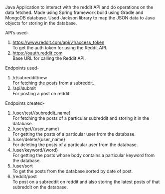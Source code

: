 Java Application to interact with the reddit API and do operations on the data fetched.
Made using Spring framework build using Gradle and MongoDB database.
Used Jackson library to map the JSON data to Java objects for storing in the database.

API’s used-
1. https://www.reddit.com/api/v1/access_token
     <br> To get the auth token for using the Reddit API.
2. https://oauth.reddit.com
      <br>Base URL for calling the Reddit API.


Endpoints used-
1. /r/subreddit/new
       <br>For fetching the posts from a subreddit.
2. /api/submit
       <br>For posting a post on reddit.


Endpoints created-
1. /user/test/{subreddit_name}
      <br>For fetching the posts of a particular subreddit and storing it in the database.
2. /user/get/{user_name}
      <br>For getting the posts of a particular user from the database.
3. /user/delete/{user_name}
      <br>For deleting the posts of a particular user from the database.
4. /user/keyword/{word}
      <br>For getting the posts whose body contains a particular keyword from the database.
5. /user/sort
      <br>To get the posts from the database sorted by date of post.
6. /reddit/post
      <br>To post on a subreddit on reddit and also storing the latest posts of that subreddit on the database.
